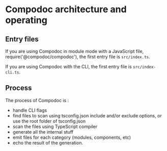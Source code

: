 # Compodoc architecture and operating

## Entry files

If you are using Compodoc in module mode with a JavaScript file, require('@compodoc/compodoc'), the first entry file is `src/index.ts`.

If you are using Compodoc with the CLI, the first entry file is `src/index-cli.ts`.

## Process

The process of Compodoc is :

- handle CLI flags
- find files to scan using tsconfig.json include and/or exclude options, or use the root folder of tsconfig.json
- scan the files using TypeScript compiler
- generate all the internal stuff
- emit files for each category (modules, components, etc)
- echo the result of the generation.

